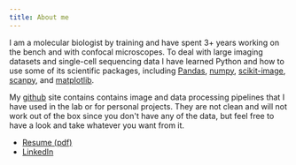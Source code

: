 ```yaml
---
title: About me
---
```


I am a molecular biologist by training and have spent 3+ years working on the bench and with confocal microscopes. To deal with large imaging datasets and single-cell sequencing data I have learned Python and how to use some of its scientific packages, including [Pandas](https://pandas.pydata.org/), [numpy](http://www.numpy.org/), [scikit-image](https://scikit-image.org/), [scanpy](https://scanpy.readthedocs.io/en/latest/), and [matplotlib](https://matplotlib.org/).

My [github](https://github.com/boonepeter) site contains contains image and data processing pipelines that I have used in the lab or for personal projects. They are not clean and will not work out of the box since you don't have any of the data, but feel free to have a look and take whatever you want from it. 

* [Resume (pdf)](https://boonepeter.github.io/pdf/resume_pgb.pdf)
* [LinkedIn](https://www.linkedin.com/in/peter-boone-031b7878/)
